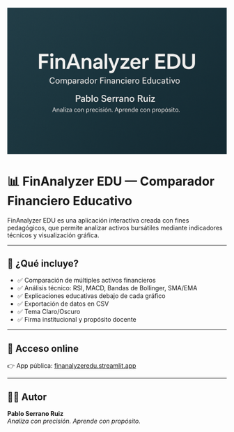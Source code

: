 ![FinAnalyzer EDU](portada_finanalyzer.png)
# 📊 FinAnalyzer EDU — Comparador Financiero Educativo

FinAnalyzer EDU es una aplicación interactiva creada con fines pedagógicos, que permite analizar activos bursátiles mediante indicadores técnicos y visualización gráfica.

---

## 🎯 ¿Qué incluye?

- ✅ Comparación de múltiples activos financieros
- ✅ Análisis técnico: RSI, MACD, Bandas de Bollinger, SMA/EMA
- ✅ Explicaciones educativas debajo de cada gráfico
- ✅ Exportación de datos en CSV
- ✅ Tema Claro/Oscuro
- ✅ Firma institucional y propósito docente

---

## 🚀 Acceso online

👉 App pública: [finanalyzeredu.streamlit.app](https://pablo-lab104-finanalyzeredu-comparador-financierov5-3x9d96.streamlit.app)

---

## 👨‍🏫 Autor

**Pablo Serrano Ruiz**  
*Analiza con precisión. Aprende con propósito.*  
